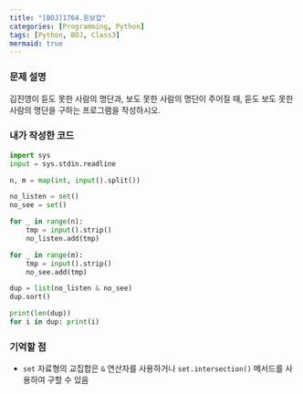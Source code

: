 ```yaml
---
title: "[BOJ]1764.듣보잡"
categories: [Programming, Python]
tags: [Python, BOJ, Class3]
mermaid: true
---
```

### 문제 설명  
김진영이 듣도 못한 사람의 명단과, 보도 못한 사람의 명단이 주어질 때, 듣도 보도 못한 사람의 명단을 구하는 프로그램을 작성하시오.  

### 내가 작성한 코드  
```python
import sys
input = sys.stdin.readline

n, m = map(int, input().split())

no_listen = set()
no_see = set()

for _ in range(n):
    tmp = input().strip()
    no_listen.add(tmp)

for _ in range(m):
    tmp = input().strip()
    no_see.add(tmp)

dup = list(no_listen & no_see)
dup.sort()

print(len(dup))
for i in dup: print(i)
```

### 기억할 점  
- `set` 자료형의 교집합은 `&` 연산자를 사용하거나 `set.intersection()` 메서드를 사용하여 구할 수 있음  
